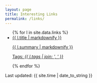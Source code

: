 ```yaml
---
layout: page
title: Interesting Links
permalink: /links/
---
```


<ul>
  {% for l in site.data.links %}
    <li>
      <a href="{{ l.url }}">{{ l.title | markdownify }}
        <p>{{ l.summary | markdownify }}</p>
        <p class="h6">Tags: <i>{{ l.tags | join: ', ' }}</i></p>
      </a>
    </li>
  {% endfor %}
</ul>

Last updated: {{ site.time | date_to_string }}

<!--
{% for l in site.data.links %}
<div class="md-col-6 mb2">
  <a class="overflow-hidden bg-white border rounded" href="{{ l.url }}">
    <div class="p1 white bg-blue">
      <h4 class="p1">{{ l.title }}</h4>
      <span class="right inline-block px1 white bg-gray rounded">{{ l.tags }}</span>
    </div>
    <div class="p1 clearfix">
      <p class="left m0">{{ l.summary }}</p>
    </div>
  </a>
</div>
{% endfor %}

<hr>
-->
